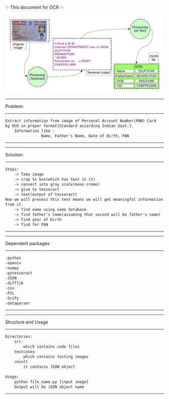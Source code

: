 :sparkles: This document for OCR :sparkles:

![PAN Card to JSON](PANOcr.jpg?raw=true "PAN Card image")

*****************************************************
Problem:
*****************************************************
	Extract information from image of Personal Account Number(PAN) Card
	by OCR in proper format[Standard according Indian Govt.].
		Imformation like - 
					Name, Father's Name, Date of Birth, PAN
*****************************************************



*****************************************************
Solution:
*****************************************************
	Steps:
		-> Take image
		-> crop to box(which has text in it)
		-> convert into gray scale(mono crome)
		-> give to tesseract
		-> text(output of tesseract)
	Now we will process this text means we will get meaningful information from it.
		-> find name using name database
		-> find father's name(assuming that second will be father's name)
		-> find year of birth
		-> find for PAN
*****************************************************


	
*****************************************************
Dependent packages
*****************************************************
	-python
	-opencv
	-numpy
	-pytesseract
	-JSON
	-difflib
	-csv
	-PIL
	-SciPy
	-dataparser
*****************************************************		



*****************************************************
Structure and Usage
*****************************************************
	Directories:
		src-
			which contains code files		
		testcases-
			which contains testing images
		result
			it contains JSON object
			
	Usage:
		python file_name.py [input image]
		Output will be JSON object name
*****************************************************
